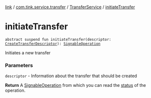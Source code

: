 [link](../../index.md) / [com.tink.service.transfer](../index.md) / [TransferService](index.md) / [initiateTransfer](./initiate-transfer.md)

# initiateTransfer

`abstract suspend fun initiateTransfer(descriptor: `[`CreateTransferDescriptor`](../-create-transfer-descriptor/index.md)`): `[`SignableOperation`](../../com.tink.model.transfer/-signable-operation/index.md)

Initiates a new transfer

### Parameters

`descriptor` - Information about the transfer that should be created

**Return**
A [SignableOperation](../../com.tink.model.transfer/-signable-operation/index.md) from which you can read the [status](../../com.tink.model.transfer/-signable-operation/-status/index.md) of the operation.


